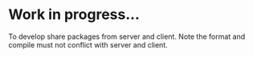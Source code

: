 

# Work in progress...
 To develop share packages from server and client.
 Note the format and compile must not conflict with server and client.